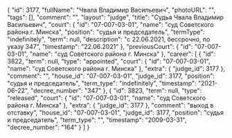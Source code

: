 {
    "id": 3177,
    "fullName": "Чвала Владимир Васильевич",
    "photoURL": "",
    "tags": [],
    "comment": "",
    "layout": "judge",
    "title": "Судья Чвала Владимир Васильевич",
    "court": {
        "id": "07-007-03-01",
        "name": "суд Советского района г. Минска",
        "position": "судья и председатель",
        "termType": "indefinitely",
        "term": null,
        "description": "c 22.06.2021, бессрочно, по указу 347",
        "timestamp": "22.06.2021"
    },
    "previousCourt": {
        "id": "07-007-03-01",
        "name": "суд Советского района г. Минска"
    },
    "career": [
        {
            "id": 3822,
            "term": null,
            "type": "appointed",
            "court": {
                "id": "07-007-03-01",
                "name": "суд Советского района г. Минска"
            },
            "extra": {
                "judge_id": 3177
            },
            "comment": "",
            "house_id": "07-007-03-01",
            "judge_id": 3177,
            "position": "судья и председатель",
            "term_type": "indefinitely",
            "timestamp": "2021-06-22",
            "decree_number": "347"
        },
        {
            "id": 3823,
            "term": null,
            "type": "released",
            "court": {
                "id": "07-007-03-01",
                "name": "суд Советского района г. Минска"
            },
            "extra": {
                "judge_id": 3177
            },
            "comment": "выход в отставку",
            "house_id": "07-007-03-01",
            "judge_id": 3177,
            "position": "судья и председатель",
            "term_type": "",
            "timestamp": "2009-03-31",
            "decree_number": "164"
        }
    ]
}